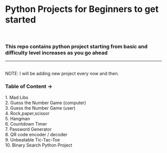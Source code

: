 <h1> Python Projects for Beginners to get started</h1>
<br>
<h3> This repo contains python project starting from basic and difficulty level increases as you go ahead</h3>
<hr><br>
NOTE: I will be adding new project every now and then.
<h3>Table of Content -> </h3>
    1. Mad Libs<br/>
    2. Guess the Number Game (computer)<br/>
    3. Guess the Number Game (user)<br/>
    4. Rock,paper,scissor<br/>
    5. Hangman<br/>
    6. Countdown Timer<br/>
    7. Password Generator<br/>
    8. QR code encoder / decoder<br/>
    9. Unbeatable Tic-Tac-Toe<br/>
    10. Binary Search Python Project<br/>
